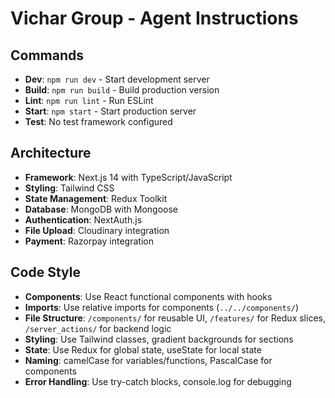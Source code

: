 # Vichar Group - Agent Instructions

## Commands
- **Dev**: `npm run dev` - Start development server
- **Build**: `npm run build` - Build production version
- **Lint**: `npm run lint` - Run ESLint
- **Start**: `npm start` - Start production server
- **Test**: No test framework configured

## Architecture
- **Framework**: Next.js 14 with TypeScript/JavaScript
- **Styling**: Tailwind CSS
- **State Management**: Redux Toolkit
- **Database**: MongoDB with Mongoose
- **Authentication**: NextAuth.js
- **File Upload**: Cloudinary integration
- **Payment**: Razorpay integration

## Code Style
- **Components**: Use React functional components with hooks
- **Imports**: Use relative imports for components (`../../components/`)
- **File Structure**: `/components/` for reusable UI, `/features/` for Redux slices, `/server_actions/` for backend logic
- **Styling**: Use Tailwind classes, gradient backgrounds for sections
- **State**: Use Redux for global state, useState for local state
- **Naming**: camelCase for variables/functions, PascalCase for components
- **Error Handling**: Use try-catch blocks, console.log for debugging
